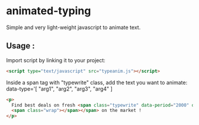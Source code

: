 # animated-typing

Simple and very light-weight javascript to animate text.

## Usage :

Import script by linking it to your project:

```html
<script type="text/javascript" src="typeanim.js"></script>
```

Inside a span tag with "typewrite" class, add the text you want to animate: data-type='[ "arg1", "arg2", "arg3", "arg4" ]

```html
<p>
  Find best deals on fresh <span class="typewrite" data-period="2000" data-type='[ "apples", "bananas", "strawberries", "grapes" ]'>
  <span class="wrap"></span></span> on the market !
</p>
```
